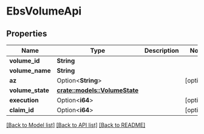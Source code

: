 # EbsVolumeApi

## Properties

Name | Type | Description | Notes
------------ | ------------- | ------------- | -------------
**volume_id** | **String** |  | 
**volume_name** | **String** |  | 
**az** | Option<**String**> |  | [optional]
**volume_state** | [**crate::models::VolumeState**](VolumeState.md) |  | 
**execution** | Option<**i64**> |  | [optional]
**claim_id** | Option<**i64**> |  | [optional]

[[Back to Model list]](../README.md#documentation-for-models) [[Back to API list]](../README.md#documentation-for-api-endpoints) [[Back to README]](../README.md)


